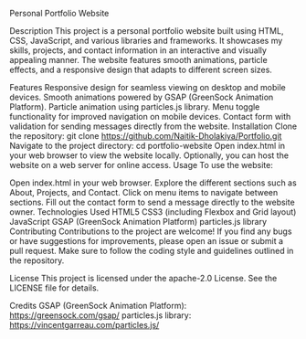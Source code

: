 Personal Portfolio Website

Description
This project is a personal portfolio website built using HTML, CSS, JavaScript, and various libraries and frameworks. It showcases my skills, projects, and contact information in an interactive and visually appealing manner. The website features smooth animations, particle effects, and a responsive design that adapts to different screen sizes.

Features
Responsive design for seamless viewing on desktop and mobile devices.
Smooth animations powered by GSAP (GreenSock Animation Platform).
Particle animation using particles.js library.
Menu toggle functionality for improved navigation on mobile devices.
Contact form with validation for sending messages directly from the website.
Installation
Clone the repository: git clone https://github.com/Naitik-Dholakiya/Portfolio.git
Navigate to the project directory: cd portfolio-website
Open index.html in your web browser to view the website locally.
Optionally, you can host the website on a web server for online access.
Usage
To use the website:

Open index.html in your web browser.
Explore the different sections such as About, Projects, and Contact.
Click on menu items to navigate between sections.
Fill out the contact form to send a message directly to the website owner.
Technologies Used
HTML5
CSS3 (including Flexbox and Grid layout)
JavaScript
GSAP (GreenSock Animation Platform)
particles.js library
Contributing
Contributions to the project are welcome! If you find any bugs or have suggestions for improvements, please open an issue or submit a pull request. Make sure to follow the coding style and guidelines outlined in the repository.

License
This project is licensed under the apache-2.0 License. See the LICENSE file for details.

Credits
GSAP (GreenSock Animation Platform): https://greensock.com/gsap/
particles.js library: https://vincentgarreau.com/particles.js/

